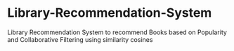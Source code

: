 # Library-Recommendation-System
Library  Recommendation System to recommend Books based on Popularity and Collaborative Filtering using similarity cosines
